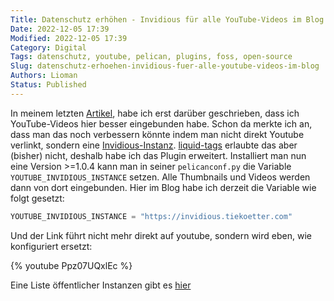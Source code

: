 ```yaml
---
Title: Datenschutz erhöhen - Invidious für alle YouTube-Videos im Blog
Date: 2022-12-05 17:39
Modified: 2022-12-05 17:39
Category: Digital
Tags: datenschutz, youtube, pelican, plugins, foss, open-source
Slug: datenschutz-erhoehen-invidious-fuer-alle-youtube-videos-im-blog
Authors: Lioman
Status: Published
---
```


In meinem letzten [Artikel]({filename}/Allgemein/2022-11-07-youtube-videos-datenschutzsicher-eingebunden.md),
habe ich erst darüber geschrieben, dass ich YouTube-Videos hier besser eingebunden habe.
Schon da merkte ich an, dass man das noch verbessern könnte indem man nicht direkt Youtube verlinkt,
sondern eine [Invidious-Instanz](https://invidious.io).
[liquid-tags](https://pypi.org/project/pelican-liquid-tags/) erlaubte das aber (bisher) nicht,
deshalb habe ich das Plugin erweitert.
Installiert man nun eine Version >=1.0.4 kann man in seiner `pelicanconf.py`
die Variable `YOUTUBE_INVIDIOUS_INSTANCE` setzen.
Alle Thumbnails und Videos werden dann von dort eingebunden.
Hier im Blog habe ich derzeit die Variable wie folgt gesetzt:

```python
YOUTUBE_INVIDIOUS_INSTANCE = "https://invidious.tiekoetter.com"
```

Und der Link führt nicht mehr direkt auf youtube, sondern wird eben, wie konfiguriert ersetzt:

{% youtube Ppz07UQxlEc %}

Eine Liste öffentlicher Instanzen gibt es [hier](https://docs.invidious.io/instances/)
